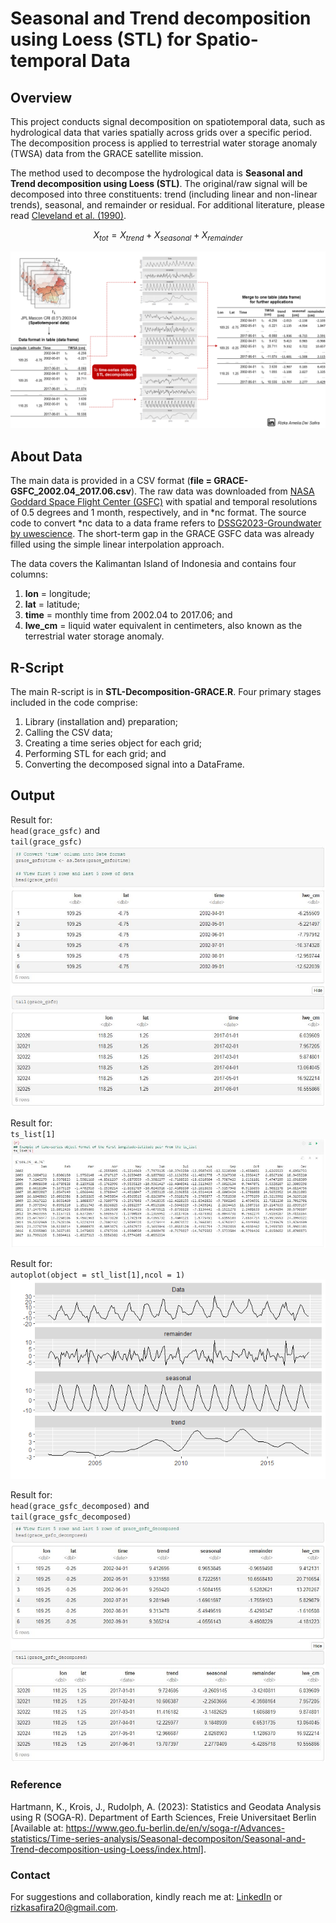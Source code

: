 # Seasonal and Trend decomposition using Loess (STL) for Spatio-temporal Data

## Overview
This project conducts signal decomposition on spatiotemporal data, such as hydrological data that varies spatially across grids over a specific period. The decomposition process is applied to terrestrial water storage anomaly (TWSA) data from the GRACE satellite mission. 

The method used to decompose the hydrological data is **Seasonal and Trend decomposition using Loess (STL)**. The original/raw signal will be decomposed into three constituents: trend (including linear and non-linear trends), seasonal, and remainder or residual. For additional literature, please read [Cleveland et al. (1990)](https://www.wessa.net/download/stl.pdf).

```math
X_{tot} = X_{trend} + X_{seasonal} + X_{remainder}
```
![Alt text](Output/0_Overview.png) 
## About Data
The main data is provided in a CSV format (**file = GRACE-GSFC_2002.04_2017.06.csv**). The raw data was downloaded from [NASA Goddard Space Flight Center (GSFC)](https://earth.gsfc.nasa.gov/geo/data/grace-mascons) with spatial and temporal resolutions of 0.5 degrees and 1 month, respectively, and in *nc format. The source code to convert *nc data to a data frame refers to [DSSG2023-Groundwater by uwescience](https://github.com/uwescience/DSSG2023-Groundwater/tree/main). The short-term gap in the GRACE GSFC data was already filled using the simple linear interpolation approach.

The data covers the Kalimantan Island of Indonesia and contains four columns: 
1. **lon** = longitude;
2. **lat** = latitude;
3. **time** = monthly time from 2002.04 to 2017.06; and
4. **lwe_cm** = liquid water equivalent in centimeters, also known as the terrestrial water storage anomaly.

## R-Script
The main R-script is in **STL-Decomposition-GRACE.R**. Four primary stages included in the code comprise:
1. Library (installation and) preparation;
2. Calling the CSV data;
3. Creating a time series object for each grid;
4. Performing STL for each grid; and
5. Converting the decomposed signal into a DataFrame.

## Output
Result for: <br />
`head(grace_gsfc)` and <br />
`tail(grace_gsfc)` <br />
![Alt text](Output/1_GRACE-GSFC_csv.JPG)

Result for: <br />
`ts_list[1]`<br />
![Alt text](Output/2_Example_of_time_series_object.JPG)

Result for: <br />
`autoplot(object = stl_list[1],ncol = 1)`<br />
![Alt text](Output/3_Example_of_decomposed_signal_in_one_grid.png)

Result for: <br />
`head(grace_gsfc_decomposed)` and <br />
`tail(grace_gsfc_decomposed)` <br />
![Alt text](Output/4_Output_of_signal_decomposition_in_DataFrame.JPG)

### Reference
Hartmann, K., Krois, J., Rudolph, A. (2023): Statistics and Geodata Analysis using R (SOGA-R). Department of Earth Sciences, Freie Universitaet Berlin [Available at: https://www.geo.fu-berlin.de/en/v/soga-r/Advances-statistics/Time-series-analysis/Seasonal-decompositon/Seasonal-and-Trend-decomposition-using-Loess/index.html].
### Contact
For suggestions and collaboration, kindly reach me at: [LinkedIn](https://www.linkedin.com/in/rizka-amelia-dwi-safira/) or rizkasafira20@gmail.com.
